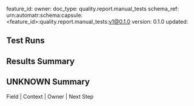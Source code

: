 feature_id: <feature-id>
owner: <team-or-person>
doc_type: quality.report.manual_tests
schema_ref: urn:automatr:schema:capsule:<feature_id>:quality.report.manual_tests:v1@0.1.0
version: 0.1.0
updated: <YYYY-MM-DD>

## Test Runs
<TBD>

## Results Summary
<TBD>

## UNKNOWN Summary
Field | Context | Owner | Next Step
